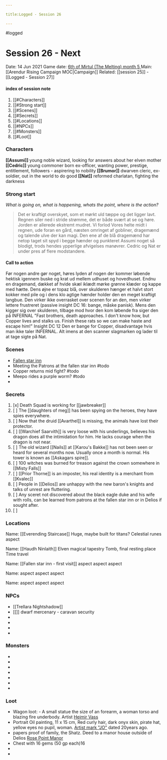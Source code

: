 --- 
title:Logged - Session 26 
---
#logged

# Session 26 - Next 
Date: 14 Jun 2021
Game date: [6th of Mirtul (The Melting) month 5 ](https://app.fantasy-calendar.com/calendars/5b60db7a738c2bda2fcd86d9775fce29)
Main: [[Arendur Rising Campaign MOC|Campaign]] Related: [[session 25]] - [[Logged - Session 27]]

#### index of session note
1. [[#Characters]]
2. [[#Strong start]]
3. [[#Scenes]]
4. [[#Secrets]]
5. [[#Locations]]
6. [[#NPCs]]
7. [[#Monsters]]
8. [[#Loot]]

### Characters
**[[Assumi]]** young noble wizard, looking for answers about her elven mother
**[[Cedric]]** young commoner born ex-officer, wanting power, prestige, entitlement, followers - aspirering to nobility
**[[Brumor]]** dwarven cleric, ex-soldier, out in the world to do good
**[[Nat]]** reformed charlatan, fighting the darkness
### Strong start
*What is going on, what is happening, whats the point, where is the action?*
>Det er kraftigt overskyet, som et mørkt uld tæppe og det ligger lavt. Regnen siler ned i stride strømme, det er både svært at se og høre. Jorden er allerede ekstremt mudret.
>Vi forlod Vores helte midt i regnen, ude foran en gård, næsten omringet af gobliner, dragemænd og talende ulve der kan magi.
Den ene af de blå dragemænd har netop taget sit spyd i begge hænder og punkteret Assumi noget så blodigt, trods hendes ypperlige afvigelses manøvrer.
Cedric og Nat er under pres af flere modstandere.
#### **Call to action**
Før nogen andre gør noget, høres lyden af nogen der kommer løbende hektisk igennem buske og krat ud mellem udhuset og hovedhuset. Endnu en dragemand, dækket af hvide skæl iklædt mørke grønne klæder og kappe med hætte. Dens øjne er topaz blå, over skulderen hænger et halvt stort kokker med pile og i dens klo agtige hænder holder den en meget kraftigt langbue. Den virker ikke overrasket over scenen for an den, men virker lettere frustreret (passive insight DC 16: bange, måske panisk). Mens den kigger sig over skulderen, tilbage mod hvor den kom løbende fra siger den på INFERNAL "Fast brothers, death approaches. I don't know how, but Copper lives and stalks us. Finish these rats so we can make haste and escape him!" Insight DC 12 Den er bange for Copper, disadvantage hvis man ikke taler INFERNAL. Alt imens at den scanner slagmarken og lader til at tage sigte på Nat.


### Scenes
* [Fallen star inn](https://www.notion.so/michbahne/Fallen-star-inn-bbc7f9a717234c0aaeabb6305646af30)
* Meeting the Patrons at the fallen star inn #todo
* Copper returns mid fight?  #todo
* Meepo rides a purple worm? #todo
*  

### Secrets
1. [x] Death Squad is working for [[jawbreaker]] 
2. [ ] The [[daughters of meg]] has been spying on the heroes, they have spies everywhere. 
3. [ ] Now that the druid [[Avarthel]] is missing, the animals have lost their protector.
4. [ ] [[Warchief Saarvith]] is very loose with his underlings, believes his dragon does all the intimidation for him. He lacks courage when the dragon is not near.
5. [ ] The old wizard [[Nails]] at [[Karou's Bakke]] has not been seen or heard for several months now. Usually once a month is normal. His tower is known as [[Askagars spire]].
6. [ ] 100 witches was burned for treason against the crown somewhere in [[Misty Falls]]
7. [ ] [[Prior Thorne]] is an imposter, his real identity is a merchant from [[Kvalec]]
8. [ ] People in [[Delios]] are unhappy with the new baron's knights and talks of unrest are fluttering.
9. [ ] Any sceret not discovered about the black eagle duke and his wife with rolls, can be learned from patrons at the fallen star inn or in Delios if sought after.
10. [ ] 

### Locations
Name: [[Everending Staircase]]
Huge, maybe built for titans?
Celestial runes
aspect

Name: [[Haudh Ninlaith]]
Elven magical tapestry
Tomb, final resting place
Time travel

Name: [[Fallen star inn - first visit]]
aspect
aspect
aspect

Name:
aspect
aspect
aspect

Name:
aspect
aspect
aspect

### NPCs
* [[Trellara Nightshadow]]
* [[]] dwarf mercenary - caravan security
* 
* 
* 
* 

### Monsters
* 
* 
* 
* 
* 
* 
* 

### Loot
* Wagon loot: -   A small statue the size of an forearm, a woman torso and blazing fire underbody. Artist [Heimir Vass](https://www.notion.so/Heimir-Vass-1faf2511a12f46b5ab75a18b199a960c)
* Portrait Oil painting, 11 x 15 cm, Red curly hair, dark onyx skin, pirate hat, yellow eyes no pupil, woman. [Artist mark "JO"](https://www.notion.so/Artist-mark-JO-f6201560b78e48d4844f8a6a45e2b5f4) dated 20years ago.
* papers proof of family, the Shatz. Deed to a manor house outside of Delios [Rose Point Manor](https://www.notion.so/Rose-Point-Manor-aa72272a7c6a44a088b0b4465d1d9ff4)
* Chest with 16 gems (50 gp each)16
* 
* 
